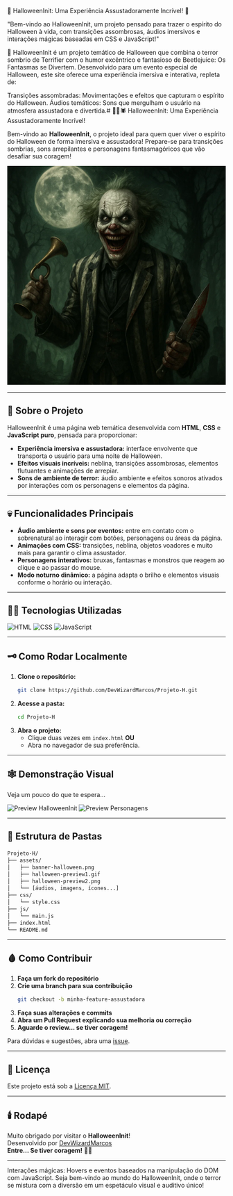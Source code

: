 🎃 HalloweenInit: Uma Experiência Assustadoramente Incrível! 👻

"Bem-vindo ao HalloweenInit, um projeto pensado para trazer o espírito do Halloween à vida,
com transições assombrosas, áudios imersivos e interações mágicas baseadas em CSS e JavaScript!"

👻 HalloweenInit é um projeto temático de Halloween que combina o terror sombrio de Terrifier com o humor excêntrico e fantasioso de Beetlejuice: Os Fantasmas se Divertem. Desenvolvido para um evento especial de Halloween, este site oferece uma experiência imersiva e interativa, repleta de:

Transições assombradas: Movimentações e efeitos que capturam o espírito do Halloween.
Áudios temáticos: Sons que mergulham o usuário na atmosfera assustadora e divertida.# 🎃👻🕷️ HalloweenInit: Uma Experiência Assustadoramente Incrível!

Bem-vindo ao **HalloweenInit**, o projeto ideal para quem quer viver o espírito do Halloween de forma imersiva e assustadora! Prepare-se para transições sombrias, sons arrepilantes e personagens fantasmagóricos que vão desafiar sua coragem!

![Banner HalloweenInit](halloween1.PNG)

---

## 🦇 Sobre o Projeto

HalloweenInit é uma página web temática desenvolvida com **HTML**, **CSS** e **JavaScript puro**, pensada para proporcionar:

- **Experiência imersiva e assustadora:** interface envolvente que transporta o usuário para uma noite de Halloween.
- **Efeitos visuais incríveis:** neblina, transições assombrosas, elementos flutuantes e animações de arrepiar.
- **Sons de ambiente de terror:** áudio ambiente e efeitos sonoros ativados por interações com os personagens e elementos da página.

---

## 💀 Funcionalidades Principais

- **Áudio ambiente e sons por eventos:** entre em contato com o sobrenatural ao interagir com botões, personagens ou áreas da página.
- **Animações com CSS:** transições, neblina, objetos voadores e muito mais para garantir o clima assustador.
- **Personagens interativos:** bruxas, fantasmas e monstros que reagem ao clique e ao passar do mouse.
- **Modo noturno dinâmico:** a página adapta o brilho e elementos visuais conforme o horário ou interação.

---

## 🧙‍♀️ Tecnologias Utilizadas

![HTML](https://img.shields.io/badge/HTML5-E34F26?logo=html5&logoColor=white)
![CSS](https://img.shields.io/badge/CSS3-1572B6?logo=css3&logoColor=white)
![JavaScript](https://img.shields.io/badge/JavaScript-F7DF1E?logo=javascript&logoColor=black)

---

## 🗝️ Como Rodar Localmente

1. **Clone o repositório:**
   ```bash
   git clone https://github.com/DevWizardMarcos/Projeto-H.git
   ```
2. **Acesse a pasta:**
   ```bash
   cd Projeto-H
   ```
3. **Abra o projeto:**
   - Clique duas vezes em `index.html` **OU**
   - Abra no navegador de sua preferência.

---

## 🕸️ Demonstração Visual

Veja um pouco do que te espera...

![Preview HalloweenInit](/assets/halloween-preview1.gif)
![Preview Personagens](/assets/halloween-preview2.png)

---

## 📁 Estrutura de Pastas

```text
Projeto-H/
├── assets/
│   ├── banner-halloween.png
│   ├── halloween-preview1.gif
│   ├── halloween-preview2.png
│   └── [áudios, imagens, ícones...]
├── css/
│   └── style.css
├── js/
│   └── main.js
├── index.html
└── README.md
```

---

## 🩸 Como Contribuir

1. **Faça um fork do repositório**
2. **Crie uma branch para sua contribuição**
   ```bash
   git checkout -b minha-feature-assustadora
   ```
3. **Faça suas alterações e commits**
4. **Abra um Pull Request explicando sua melhoria ou correção**
5. **Aguarde o review... se tiver coragem!**

Para dúvidas e sugestões, abra uma [issue](https://github.com/DevWizardMarcos/Projeto-H/issues).

---

## 📜 Licença

Este projeto está sob a [Licença MIT](LICENSE).

---

## 🕯️ Rodapé

Muito obrigado por visitar o **HalloweenInit**!  
Desenvolvido por [DevWizardMarcos](https://github.com/DevWizardMarcos)  
**Entre... Se tiver coragem!** 👀🦇

---
Interações mágicas: Hovers e eventos baseados na manipulação do DOM com JavaScript.
Seja bem-vindo ao mundo do HalloweenInit, onde o terror se mistura com a diversão em um espetáculo visual e auditivo único!
